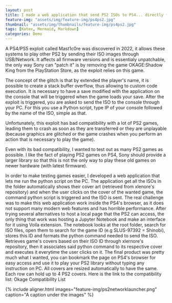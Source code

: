 ```yaml
---
layout: post
title: I made a web application that send PS2 ISOs to PS4... directly from the console's web browser
feature-img: "assets/img/feature-img/ps4ps2.jpg"
thumbnail: "assets/img/thumbnails/feature-img/ps4ps2.jpg"
tags: [Katex, Mermaid, Markdown]
categories: Demo
---
```


A PS4/PS5 exploit called Mast1c0re was discovered in 2022, it allows these systems to play other PS2 by sending their ISO images through USB/Network. It affects all firmware versions and is essentialy unpatchable, the only way Sony can "patch it" is by removing the game OKAGE:Shadow King from the PlayStation Store, as the exploit relies on this game.

The concept of the glitch is that by extended the player's name, it is possible to create a stack buffer overflow, thus allowing to custom code execution. It is necessary to have a save modified with the application on the console that will be triggered when the game loads your save. After the exploit is triggered, you are asked to send the ISO to the console through your PC. For this you use a Python script, type IP of your console followed by the name of the ISO, simple as that.

Unfortunately, this exploit has bad compatibility with a lot of PS2 games, leading them to crash as soon as they are transferred or they are unplayable (because graphics are glitched or the game crashes when you perform an action that is necessary to play the game).

Even with its bad compatibility, I wanted to test out as many PS2 games as possible. I like the fact of playing PS2 games on PS4, Sony should provide a larger library so that this is not the only way to play these old games on newer hardware (with latest firmware).

In order to make testing games easier, I developed a web application that lets me run the python script on the PC. The application get all the ISOs in the folder automatically shows their cover art (retrieved from xlenore's repository) and when the user clicks on the cover of the wanted game, the command python script is triggered and the ISO is sent. The real challenge was to make this web application work inside the PS4's browser, as it does not support many modern web features and has horrible performance. After trying several alternatives to host a local page that the PS2 can access, the only thing that work was hosting a Jupyter Notebook and make an interface for it using Voila extension. The notebook looks at the root folder, search for ISO files, open them to search for the game ID (e.g SLUS-97392 = Shinobi), stores this ID and formats the python command needed to send the ISO. Retrieves game's covers based on their ISO ID through xlernore's repository, then it associates said python command to its respective cover and executes it everytime the user clicks on it. The final product was pretty much what I wanted, you can bookmark the page on PS4's browser for easy access and use it to play your PS2 library without typing any instruction on PC. All covers are resized automatically to have the same. Each row can hold up to 4 PS2 covers. Here is the link to the compatibility list: Okage Compatibility List

{% include aligner.html images="feature-img/ps2networklauncher.png" caption="A caption under the images" %}